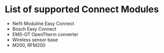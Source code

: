 # List of supported Connect Modules

- Nefit Moduline Easy Connect
- Bosch Easy Connect
- EMS-OT OpenTherm converter
- Wireless sensor base
- M200, RFM200
